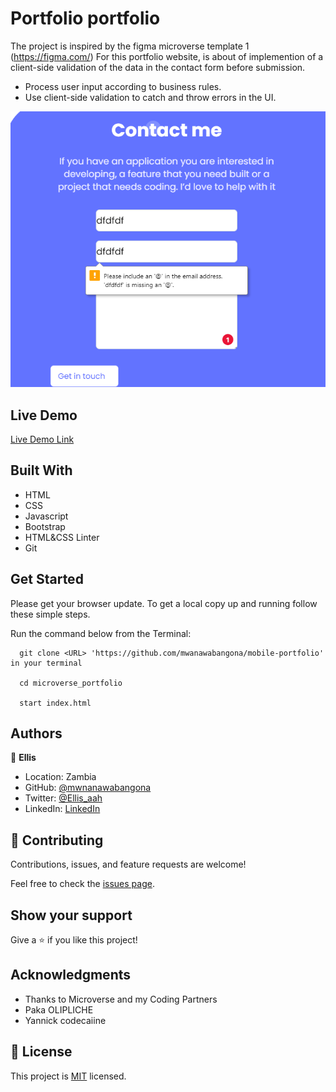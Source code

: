 # Portfolio portfolio

The project is inspired by the figma microverse template 1 (https://figma.com/)
For this portfolio website, is about of implemention of a client-side validation of the data in the contact form before submission.
- Process user input according to business rules.
- Use client-side validation to catch and throw errors in the UI.


![screenshot](./image/contact.PNG)

 

## Live Demo

[Live Demo Link](https://codecaiine.github.io/microverse-javascript)
 
## Built With

- HTML
- CSS
- Javascript
- Bootstrap 
- HTML&CSS Linter
- Git

## Get Started

Please get your browser update.
To get a local copy up and running follow these simple steps.

Run the command below from the Terminal:

      git clone <URL> 'https://github.com/mwanawabangona/mobile-portfolio' in your terminal

	  cd microverse_portfolio

	  start index.html



## Authors

👤 **Ellis**

- Location: Zambia
- GitHub: [@mwnanawabangona](https://github.com/mwanawabangona)
- Twitter: [@Ellis_aah](https://twitter.com/Ellis-aah)
- LinkedIn: [LinkedIn](https://www.linkedin.com/)


## 🤝 Contributing

Contributions, issues, and feature requests are welcome!

Feel free to check the [issues page](https://github.com/mwanawabangona/mobile-portfolio/issues).

## Show your support

Give a ⭐️ if you like this project!

## Acknowledgments

- Thanks to Microverse and my Coding Partners
- Paka OLIPLICHE
- Yannick codecaiine

## 📝 License

This project is [MIT](./MIT.md) licensed.